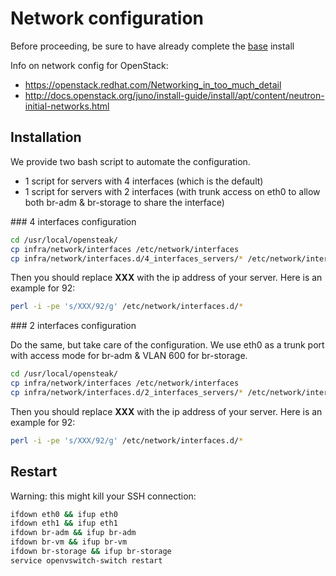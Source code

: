 # Network configuration
Before proceeding, be sure to have already complete the [base](docs/BASE.md) install

Info on network config for OpenStack:

* https://openstack.redhat.com/Networking_in_too_much_detail
* http://docs.openstack.org/juno/install-guide/install/apt/content/neutron-initial-networks.html


## Installation

We provide two bash script to automate the configuration.

* 1 script for servers with 4 interfaces (which is the default)
* 1 script for servers with 2 interfaces (with trunk access on eth0 to allow both br-adm & br-storage to share the interface)

### 4 interfaces configuration 

```bash
cd /usr/local/opensteak/
cp infra/network/interfaces /etc/network/interfaces
cp infra/network/interfaces.d/4_interfaces_servers/* /etc/network/interfaces.d/
```

Then you should replace **XXX** with the ip address of your server. Here is an example for 92:
```bash
perl -i -pe 's/XXX/92/g' /etc/network/interfaces.d/*
```

### 2 interfaces configuration

Do the same, but take care of the configuration. We use eth0 as a trunk port with access mode for br-adm & VLAN 600 for br-storage.

```bash
cd /usr/local/opensteak/
cp infra/network/interfaces /etc/network/interfaces
cp infra/network/interfaces.d/2_interfaces_servers/* /etc/network/interfaces.d/
```

Then you should replace **XXX** with the ip address of your server. Here is an example for 92:
```bash
perl -i -pe 's/XXX/92/g' /etc/network/interfaces.d/*
```

## Restart

Warning: this might kill your SSH connection:

```bash
ifdown eth0 && ifup eth0
ifdown eth1 && ifup eth1
ifdown br-adm && ifup br-adm
ifdown br-vm && ifup br-vm
ifdown br-storage && ifup br-storage
service openvswitch-switch restart
```
